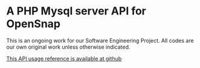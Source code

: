A PHP Mysql server API for OpenSnap
====================================
This is an ongoing work for our Software Engineering Project.
All codes are our own original work unless otherwise indicated.

[This API usage reference is available at github](https://github.com/yuan3y/OpenSnap/blob/master/API%20Usage.md )